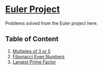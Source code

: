 # [Euler Project](https://projecteuler.net/)

Problems solved from the Euler project here.

## Table of Content

1. [Multiples of 3 or 5](./01-mul-3-5/)
2. [Fibonacci Even Numbers](./02-even-fib//)
3. [Largest Prime Factor](./03-lgst-prime-factor/)